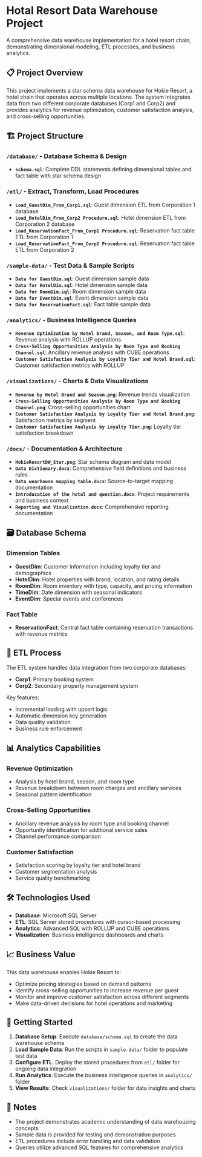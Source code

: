 # Hotal Resort Data Warehouse Project

A comprehensive data warehouse implementation for a hotel resort chain, demonstrating dimensional modeling, ETL processes, and business analytics.

## 📋 Project Overview

This project implements a star schema data warehouse for Hokie Resort, a hotel chain that operates across multiple locations. The system integrates data from two different corporate databases (Corp1 and Corp2) and provides analytics for revenue optimization, customer satisfaction analysis, and cross-selling opportunities.

## 🏗️ Project Structure

### `/database/` - Database Schema & Design
- **`schema.sql`**: Complete DDL statements defining dimensional tables and fact table with star schema design

### `/etl/` - Extract, Transform, Load Procedures
- **`Load_GuestDim_From_Corp1.sql`**: Guest dimension ETL from Corporation 1 database
- **`Load_HotelDim_From_Corp2 Procedure.sql`**: Hotel dimension ETL from Corporation 2 database
- **`Load_ReservationFact_From_Corp1 Procedure.sql`**: Reservation fact table ETL from Corporation 1
- **`Load_ReservationFact_From_Corp2 Procedure.sql`**: Reservation fact table ETL from Corporation 2

### `/sample-data/` - Test Data & Sample Scripts
- **`Data for GuestDim.sql`**: Guest dimension sample data
- **`Data for HotelDim.sql`**: Hotel dimension sample data
- **`Data for RoomDim.sql`**: Room dimension sample data
- **`Data for EventDim.sql`**: Event dimension sample data
- **`Data for ReservationFact.sql`**: Fact table sample data

### `/analytics/` - Business Intelligence Queries
- **`Revenue Optimization by Hotel Brand, Season, and Room Type.sql`**: Revenue analysis with ROLLUP operations
- **`Cross-Selling Opportunities Analysis by Room Type and Booking Channel.sql`**: Ancillary revenue analysis with CUBE operations
- **`Customer Satisfaction Analysis by Loyalty Tier and Hotel Brand.sql`**: Customer satisfaction metrics with ROLLUP

### `/visualizations/` - Charts & Data Visualizations
- **`Revenue by Hotel Brand and Season.png`**: Revenue trends visualization
- **`Cross-Selling Opportunities Analysis by Room Type and Booking Channel.png`**: Cross-selling opportunities chart
- **`Customer Satisfaction Analysis by Loyalty Tier and Hotel Brand.png`**: Satisfaction metrics by segment
- **`Customer Satisfaction Analysis by Loyalty Tier.png`**: Loyalty tier satisfaction breakdown

### `/docs/` - Documentation & Architecture
- **`HokieResortDW_Star.png`**: Star schema diagram and data model
- **`Data Dictionary.docx`**: Comprehensive field definitions and business rules
- **`Data wearhouse mapping table.docx`**: Source-to-target mapping documentation
- **`Introducation of the hotal and question.docx`**: Project requirements and business context
- **`Reporting and Visualization.docx`**: Comprehensive reporting documentation

## 🗃️ Database Schema

### Dimension Tables
- **GuestDim**: Customer information including loyalty tier and demographics
- **HotelDim**: Hotel properties with brand, location, and rating details
- **RoomDim**: Room inventory with type, capacity, and pricing information
- **TimeDim**: Date dimension with seasonal indicators
- **EventDim**: Special events and conferences

### Fact Table
- **ReservationFact**: Central fact table containing reservation transactions with revenue metrics

## 🔄 ETL Process

The ETL system handles data integration from two corporate databases:
- **Corp1**: Primary booking system
- **Corp2**: Secondary property management system

Key features:
- Incremental loading with upsert logic
- Automatic dimension key generation
- Data quality validation
- Business rule enforcement

## 📊 Analytics Capabilities

### Revenue Optimization
- Analysis by hotel brand, season, and room type
- Revenue breakdown between room charges and ancillary services
- Seasonal pattern identification

### Cross-Selling Opportunities
- Ancillary revenue analysis by room type and booking channel
- Opportunity identification for additional service sales
- Channel performance comparison

### Customer Satisfaction
- Satisfaction scoring by loyalty tier and hotel brand
- Customer segmentation analysis
- Service quality benchmarking

## 🛠️ Technologies Used

- **Database**: Microsoft SQL Server
- **ETL**: SQL Server stored procedures with cursor-based processing
- **Analytics**: Advanced SQL with ROLLUP and CUBE operations
- **Visualization**: Business intelligence dashboards and charts

## 📈 Business Value

This data warehouse enables Hokie Resort to:
- Optimize pricing strategies based on demand patterns
- Identify cross-selling opportunities to increase revenue per guest
- Monitor and improve customer satisfaction across different segments
- Make data-driven decisions for hotel operations and marketing

## 🚀 Getting Started

1. **Database Setup**: Execute `database/schema.sql` to create the data warehouse schema
2. **Load Sample Data**: Run the scripts in `sample-data/` folder to populate test data
3. **Configure ETL**: Deploy the stored procedures from `etl/` folder for ongoing data integration
4. **Run Analytics**: Execute the business intelligence queries in `analytics/` folder
5. **View Results**: Check `visualizations/` folder for data insights and charts

## 📝 Notes

- The project demonstrates academic understanding of data warehousing concepts
- Sample data is provided for testing and demonstration purposes
- ETL procedures include error handling and data validation
- Queries utilize advanced SQL features for comprehensive analytics

